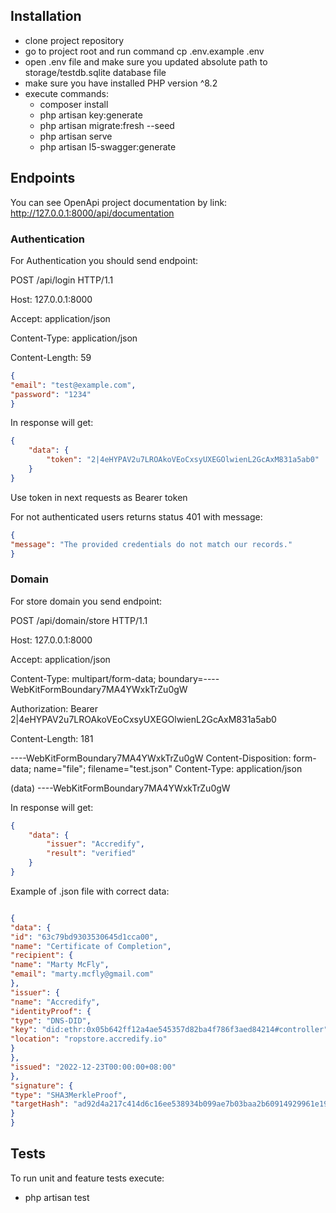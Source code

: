 ## Installation

- clone project repository
- go to project root and run command cp .env.example .env
- open .env file and make sure you updated absolute path to storage/testdb.sqlite database file
- make sure you have installed PHP version ^8.2 
- execute commands:
    - composer install
    - php artisan key:generate
    - php artisan migrate:fresh --seed
    - php artisan serve
    - php artisan l5-swagger:generate 


## Endpoints
You can see OpenApi project documentation by link: http://127.0.0.1:8000/api/documentation 
### Authentication
For Authentication you should send endpoint:

POST /api/login HTTP/1.1

Host: 127.0.0.1:8000

Accept: application/json

Content-Type: application/json

Content-Length: 59
```json
{
"email": "test@example.com",
"password": "1234"
}
```

In response will get:

```json
{
    "data": {
        "token": "2|4eHYPAV2u7LROAkoVEoCxsyUXEGOlwienL2GcAxM831a5ab0"
    }
}
```

Use token in next requests as Bearer token 

For not authenticated users returns status 401 with message:

```json
{
"message": "The provided credentials do not match our records."
}
```

### Domain
For store domain you send endpoint:

POST /api/domain/store HTTP/1.1

Host: 127.0.0.1:8000

Accept: application/json

Content-Type: multipart/form-data; boundary=----WebKitFormBoundary7MA4YWxkTrZu0gW

Authorization: Bearer 2|4eHYPAV2u7LROAkoVEoCxsyUXEGOlwienL2GcAxM831a5ab0

Content-Length: 181

----WebKitFormBoundary7MA4YWxkTrZu0gW
Content-Disposition: form-data; name="file"; filename="test.json"
Content-Type: application/json

(data)
----WebKitFormBoundary7MA4YWxkTrZu0gW

In response will get:
```json
{
    "data": {
        "issuer": "Accredify",
        "result": "verified"
    }
}
```

Example of .json file with correct data:

```json

{
"data": {
"id": "63c79bd9303530645d1cca00",
"name": "Certificate of Completion",
"recipient": {
"name": "Marty McFly",
"email": "marty.mcfly@gmail.com"
},
"issuer": {
"name": "Accredify",
"identityProof": {
"type": "DNS-DID",
"key": "did:ethr:0x05b642ff12a4ae545357d82ba4f786f3aed84214#controller",
"location": "ropstore.accredify.io"
}
},
"issued": "2022-12-23T00:00:00+08:00"
},
"signature": {
"type": "SHA3MerkleProof",
"targetHash": "ad92d4a217c414d6c16ee538934b099ae7b03baa2b60914929961e1906a08767"
}
}
```

## Tests
To run unit and feature tests execute:
- php artisan test
